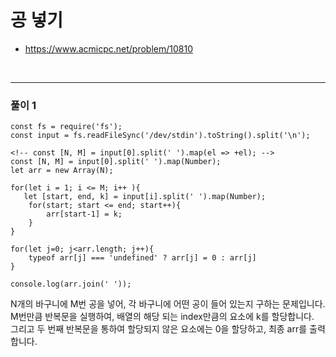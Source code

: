 # 공 넣기
- https://www.acmicpc.net/problem/10810
<br>

---
### 풀이 1
```
const fs = require('fs');
const input = fs.readFileSync('/dev/stdin').toString().split('\n');

<!-- const [N, M] = input[0].split(' ').map(el => +el); -->
const [N, M] = input[0].split(' ').map(Number);
let arr = new Array(N);

for(let i = 1; i <= M; i++ ){
   let [start, end, k] = input[i].split(' ').map(Number);
    for(start; start <= end; start++){
        arr[start-1] = k;
    } 
}

for(let j=0; j<arr.length; j++){
    typeof arr[j] === 'undefined' ? arr[j] = 0 : arr[j]
}

console.log(arr.join(' '));

```
N개의 바구니에 M번 공을 넣어, 각 바구니에 어떤 공이 들어 있는지 구하는 문제입니다. <br>
M번만큼 반복문을 실행하여, 배열의 해당 되는 index만큼의 요소에 k를 할당합니다.<br>
그리고 두 번째 반복문을 통하여 할당되지 않은 요소에는 0을 할당하고, 최종 arr를 출력합니다.<br>